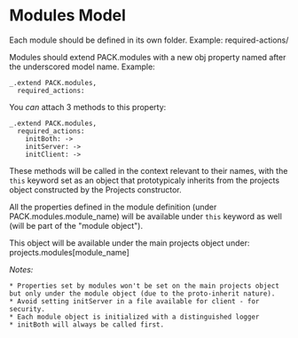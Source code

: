Modules Model
=============

Each module should be defined in its own folder. Example: required-actions/

Modules should extend PACK.modules with a new obj property named after the underscored model name. Example:

    _.extend PACK.modules,
      required_actions:

You *can* attach 3 methods to this property:

    _.extend PACK.modules,
      required_actions:
        initBoth: ->
        initServer: ->
        initClient: ->

These methods will be called in the context relevant to their names,
with the `this` keyword set as an object that prototypicaly inherits
from the projects object constructed by the Projects constructor.

All the properties defined in the module definition (under PACK.modules.module_name) will be available under `this` keyword as well (will be part of the "module object").

This object will be available under the main projects object under:
projects.modules[module_name]

*Notes:*

    * Properties set by modules won't be set on the main projects object but only under the module object (due to the proto-inherit nature).
    * Avoid setting initServer in a file available for client - for security.
    * Each module object is initialized with a distinguished logger
    * initBoth will always be called first.